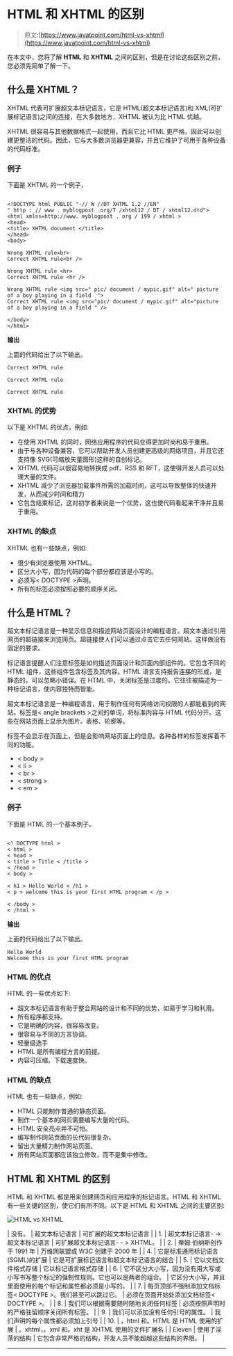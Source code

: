 # HTML 和 XHTML 的区别

> 原文:[https://www.javatpoint.com/html-vs-xhtml](https://www.javatpoint.com/html-vs-xhtml)

在本文中，您将了解 **HTML** 和 **XHTML** 之间的区别，但是在讨论这些区别之前，您必须先简单了解一下。

## 什么是 XHTML？

XHTML 代表可扩展超文本标记语言，它是 HTML(超文本标记语言)和 XML(可扩展标记语言)之间的连接，在大多数地方，XHTML 被认为比 HTML 优越。

XHTML 很容易与其他数据格式一起使用，而且它比 HTML 更严格，因此可以创建更整洁的代码。因此，它与大多数浏览器更兼容，并且它维护了可用于各种设备的代码标准。

### 例子

下面是 XHTML 的一个例子，

```

<!DOCTYPE html PUBLIC "-// W //DT XHTML 1.2 //EN"
" http : // www . myblogpost .org/T /xhtml12 / DT / xhtml12.dtd">
<html xmlns=http://www. myblogpost . org / 199 / xhtml >
<head>
<title> XHTML document </title>
</head>
<body>

Wrong XHTML rule<br>
Correct XHTML rule<br />

Wrong XHTML rule <hr>
Correct XHTML rule <hr />

Wrong XHTML rule <img src=" pic/ document / mypic.gif" alt=" picture of a boy playing in a field  ">
Correct XHTML rule <img src="pic/ document / mypic.gif" alt="picture of a boy playing in a field " />

</body>
</html>

```

**输出**

上面的代码给出了以下输出。

```
Correct XHTML rule 

Correct XHTML rule

Correct XHTML rule

```

### XHTML 的优势

以下是 XHTML 的优点，例如:

*   在使用 XHTML 的同时，网络应用程序的代码变得更加时尚和易于重用。
*   由于与各种设备兼容，它可以帮助开发人员创建更高级的网络项目，并且它还支持像 SVG(可缩放矢量图形)这样的自创标记。
*   XHTML 代码可以很容易地转换成 pdf、RSS 和 RFT，这使得开发人员可以处理大量的文件。
*   XHTML 减少了浏览器加载事件所需的加载时间，这可以导致整体的快速开发，从而减少时间和精力
*   它包含结束标记，这对初学者来说是一个优势，这也使代码看起来干净并且易于重用。

### XHTML 的缺点

XHTML 也有一些缺点，例如:

*   很少有浏览器使用 XHTML。
*   区分大小写，因为代码的每个部分都应该是小写的。
*   必须写< DOCTYPE >声明。
*   所有的标签必须按照必要的顺序关闭。

## 什么是 HTML？

超文本标记语言是一种显示信息和描述网站页面设计的编程语言。超文本通过引用网页的超链接来浏览网页。超链接使人们可以通过点击它去任何网站。这样做没有固定的要求。

标记语言提醒人们注意标签是如何描述页面设计和页面内部组件的。它包含不同的 HTML 组件，这些组件包含标签及其内容。HTML 语言支持报告连接的形成，是静态的，可以忽略小错误。在 HTML 中，关闭标签是过度的。它往往被描述为一种标记语言，使内容独特而智能。

超文本标记语言是一种编程语言，用于制作任何有网络访问权限的人都能看到的网站。标签是< angle brackets >之间的单词，将标准内容与 HTML 代码分开。这些在网站页面上显示为图片、表格、轮廓等。

标签不会显示在页面上，但是会影响网站页面上的信息。各种各样的标签发挥着不同的功能。

*   < body >
*   < li >
*   < br >
*   < strong >
*   < em >

### 例子

下面是 HTML 的一个基本例子。

```

<! DOCTYPE html >
< html >
< head >
< title > Title < /title >
< /head >
< body >

< h1 > Hello World < /h1 >
< p > welcome this is your first HTML program < /p >

< /body >
< /html >

```

**输出**

上面的代码给出了以下输出。

```
Hello World
Welcome this is your first HTML program

```

### HTML 的优点

HTML 的一些优点如下:

*   超文本标记语言有助于整合网站的设计和不同的优势，如易于学习和利用。
*   所有程序都支持。
*   它是明确的内容，很容易改变。
*   很容易与不同的方言协调。
*   轻量级选手
*   HTML 是所有编程方言的前提。
*   内容可压缩，下载速度快。

### HTML 的缺点

HTML 也有一些缺点，例如:

*   HTML 只能制作普通的静态页面。
*   制作一个基本的网页需要编写大量的代码。
*   HTML 安全亮点并不可怕。
*   编写制作网站页面的长代码很复杂。
*   留出大量精力制作网站页面。
*   所有网站页面都应该独立修改，而不是集中修改。

## HTML 和 XHTML 的区别

HTML 和 XHTML 都是用来创建网页和应用程序的标记语言。HTML 和 XHTML 有一些关键的区别，使它们有所不同。以下是 HTML 和 XHTML 之间的主要区别:

![HTML vs XHTML](../Images/be0e49abf1175c7e8468a718d06b8c74.png)

| 没有。 | 超文本标记语言 | 可扩展的超文本标记语言 |
| 1. | 超文本标记语言- ->超文本标记语言 | 可扩展超文本标记语言- - > XHTML。 |
| 2. | 蒂姆·伯纳斯创作于 1991 年 | 万维网联盟或 W3C 创建于 2000 年 |
| 4. | 它是标准通用标记语言(SGML)的扩展 | 它是可扩展标记语言和超文本标记语言的结合 |
| 5. | 它以文档文件格式存储 | 它以标记语言格式存储 |
| 6. | 它不区分大小写，因为没有用大写或小写书写整个标记的强制性规则。它也可以是两者的组合。 | 它区分大小写，并且里面使用的每个标记和属性都必须是小写的。 |
| 7. | 每页顶部不强制添加文档标签< DOCTYPE >。我们甚至可以跳过它。 | 必须在页面开始处添加文档标签< DOCTYPE >。 |
| 8. | 我们可以根据需要随时随地关闭任何标签 | 必须按照声明时的严格驻留顺序关闭所有标签。 |
| 9. | 我们可以添加没有任何引号的属性。 | 我们声明的每个属性都必须加上引号 |
| 10. | ，html 和。HTML 是 HTML 使用的扩展 | 。xhtml，。xml 和。xht 是 XHTML 使用的文件扩展名 |
| Eleven | 使用了淫荡的结构 | 它包含非常严格的结构，开发人员不能超越这些结构的界限。 |

* * *